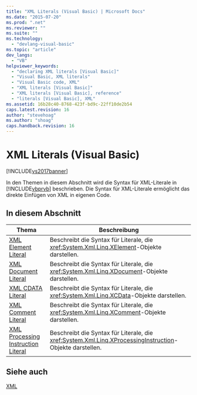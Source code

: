 ```yaml
---
title: "XML Literals (Visual Basic) | Microsoft Docs"
ms.date: "2015-07-20"
ms.prod: ".net"
ms.reviewer: ""
ms.suite: ""
ms.technology: 
  - "devlang-visual-basic"
ms.topic: "article"
dev_langs: 
  - "VB"
helpviewer_keywords: 
  - "declaring XML literals [Visual Basic]"
  - "Visual Basic, XML literals"
  - "Visual Basic code, XML"
  - "XML literals [Visual Basic]"
  - "XML literals [Visual Basic], reference"
  - "literals [Visual Basic], XML"
ms.assetid: 16b28c40-8768-423f-bd9c-22ff10de2b54
caps.latest.revision: 16
author: "stevehoag"
ms.author: "shoag"
caps.handback.revision: 16
---
```

# XML Literals (Visual Basic)
[!INCLUDE[vs2017banner](~/includes/vs2017banner.md)]

In den Themen in diesem Abschnitt wird die Syntax für XML\-Literale in [!INCLUDE[vbprvb](~/includes/vbprvb-md.md)] beschrieben.  Die Syntax für XML\-Literale ermöglicht das direkte Einfügen von XML in eigenen Code.  
  
## In diesem Abschnitt  
  
|Thema|Beschreibung|  
|-----------|------------------|  
|[XML Element Literal](../../../visual-basic/language-reference/xml-literals/xml-element-literal.md)|Beschreibt die Syntax für Literale, die <xref:System.Xml.Linq.XElement>\-Objekte darstellen.|  
|[XML Document Literal](../../../visual-basic/language-reference/xml-literals/xml-document-literal.md)|Beschreibt die Syntax für Literale, die <xref:System.Xml.Linq.XDocument>\-Objekte darstellen.|  
|[XML CDATA Literal](../../../visual-basic/language-reference/xml-literals/xml-cdata-literal.md)|Beschreibt die Syntax für Literale, die <xref:System.Xml.Linq.XCData>\-Objekte darstellen.|  
|[XML Comment Literal](../../../visual-basic/language-reference/xml-literals/xml-comment-literal.md)|Beschreibt die Syntax für Literale, die <xref:System.Xml.Linq.XComment>\-Objekte darstellen.|  
|[XML Processing Instruction Literal](../../../visual-basic/language-reference/xml-literals/xml-processing-instruction-literal.md)|Beschreibt die Syntax für Literale, die <xref:System.Xml.Linq.XProcessingInstruction>\-Objekte darstellen.|  
  
## Siehe auch  
 [XML](../../../visual-basic/programming-guide/language-features/xml/index.md)